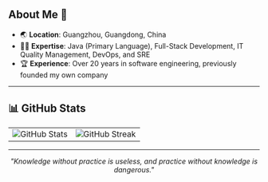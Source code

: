 ## About Me 🌟  

- 🌏 **Location**: Guangzhou, Guangdong, China  
- 👨‍💻 **Expertise**: Java (Primary Language), Full-Stack Development, IT Quality Management, DevOps, and SRE  
- 🏆 **Experience**: Over 20 years in software engineering, previously founded my own company  

---

## 📊 GitHub Stats  

<table>
  <tr>
    <td>
      <img src="https://github-readme-stats.vercel.app/api?username=JoshuaChen&show_icons=true&theme=radical" alt="GitHub Stats">
    </td>
    <td>
      <img src="https://github-readme-streak-stats.herokuapp.com/?user=JoshuaChen&theme=radical" alt="GitHub Streak">
    </td>
  </tr>
</table>

---

<p align="center">
  <i>"Knowledge without practice is useless, and practice without knowledge is dangerous."</i>  
</p>
